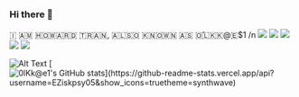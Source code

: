 ### Hi there 👋
🇮‌ 🇦‌🇲‌ 🇭‌🇴‌🇼‌🇦‌🇷‌🇩‌ 🇹‌🇷‌🇦‌🇳‌, 🇦‌🇱‌🇸‌🇴‌ 🇰‌🇳‌🇴‌🇼‌🇳‌ 🇦‌🇸‌ 🇴‌̂🇱‌🇰‌🇰‌@🇪‌$1
/n
[![](https://img.shields.io/badge/-@EZiskpsy05-%231DA1F2?style=flat-square&logo=twitter&logoColor=ffffff)](https://twitter.com/OlKkaeS1)
[![](https://img.shields.io/badge/-@EZiskpsy05-%23181717?style=flat-square&logo=github)](https://github.com/EZiskpsy05)
[![](https://img.shields.io/badge/-@0lKk-%23000000?style=flat-square&logo=codepen)](https://codepen.io/0lKk)
[![](https://img.shields.io/badge/-@Bla3tC9t-%23000000?style=flat-square&logo=facebook)](https://www.facebook.com/Bla3tC9t)
[![](https://img.shields.io/website?color=0ab9e6&style=flat-square&up_message=howardtran.rf.gd&url=http%3A%2F%2Fhowardtran.rf.gd)](http://howardtran.rf.gd)


![Alt Text](https://github.com/EZiskpsy05/EZiskpsy05/issues/1#issue-1090799564)
[![0lKk@e$1's GitHub stats](https://github-readme-stats.vercel.app/api?username=EZiskpsy05&show_icons=true$theme=synthwave)](https://github.com/EZiskpsy05)

<!--
**EZiskpsy05/EZiskpsy05** is a ✨ _special_ ✨ repository because its `README.md` (this file) appears on your GitHub profile.

Here are some ideas to get you started:

- 🔭 I’m currently working on ...
- 🌱 I’m currently learning ...
- 👯 I’m looking to collaborate on ...
- 🤔 I’m looking for help with ...
- 💬 Ask me about ...
- 📫 How to reach me: ...
- 😄 Pronouns: ...
- ⚡ Fun fact: ...
-->
